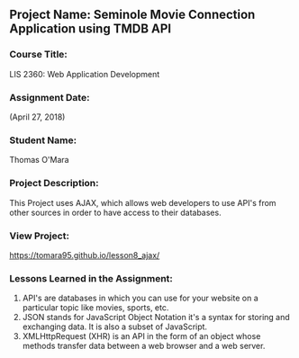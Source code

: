 ## Project Name:  Seminole Movie Connection Application using TMDB API

### Course Title:
LIS 2360:  Web Application Development

### Assignment Date:  
(April 27, 2018)

### Student Name:  
Thomas O'Mara

### Project Description:
This Project uses AJAX, which allows web developers to use API's from other sources in order to have access to their databases. 

### View Project:
https://tomara95.github.io/lesson8_ajax/

### Lessons Learned in the Assignment:
1. API's are databases in which you can use for your website on a particular topic like movies, sports, etc. 
2. JSON stands for JavaScript Object Notation it's a syntax for storing and exchanging data. It is also a subset of JavaScript.
3. XMLHttpRequest (XHR) is an API in the form of an object whose methods transfer data between a web browser and a web server.
